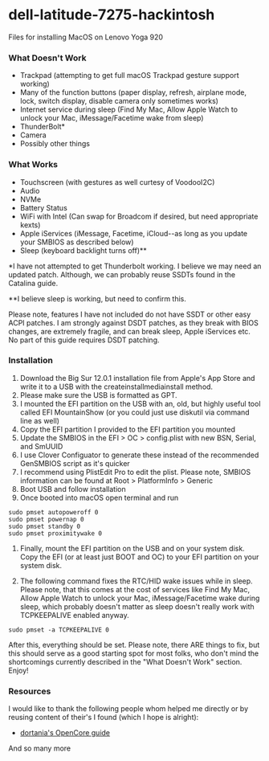 # dell-latitude-7275-hackintosh
Files for installing MacOS on Lenovo Yoga 920

### What Doesn't Work

* Trackpad (attempting to get full macOS Trackpad gesture support working)
* Many of the function buttons (paper display, refresh, airplane mode, lock, switch display, disable camera only sometimes works)
* Internet service during sleep (Find My Mac, Allow Apple Watch to unlock your Mac, iMessage/Facetime wake from sleep)
* ThunderBolt*
* Camera
* Possibly other things

### What Works

* Touchscreen (with gestures as well curtesy of VoodooI2C)
* Audio
* NVMe
* Battery Status
* WiFi with Intel (Can swap for Broadcom if desired, but need appropriate kexts)
* Apple iServices (iMessage, Facetime, iCloud--as long as you update your SMBIOS as described below)
* Sleep (keyboard backlight turns off)**

*I have not attempted to get Thunderbolt working. I believe we may need an updated patch. Although, we can probably reuse SSDTs found in the Catalina guide.

**I believe sleep is working, but need to confirm this.

Please note, features I have not included do not have SSDT or other easy ACPI patches. I am strongly against DSDT patches, as they break with BIOS changes, are extremely fragile, and can break sleep, Apple iServices etc. No part of this guide requires DSDT patching.

### Installation

1. Download the Big Sur 12.0.1 installation file from Apple's App Store and write it to a USB with the createinstallmediainstall method.
  1. Please make sure the USB is formatted as GPT.
1. I mounted the EFI partition on the USB with an, old, but highly useful tool called EFI MountainShow (or you could just use diskutil via command line as well)
1. Copy the EFI partition I provided to the EFI partition you mounted
1. Update the SMBIOS in the EFI > OC > config.plist with new BSN, Serial, and SmUUID
  1. I use Clover Configuator to generate these instead of the recommended GenSMBIOS script as it's quicker
  1. I recommend using PlistEdit Pro to edit the plist. Please note, SMBIOS information can be found at Root > PlatformInfo > Generic
1. Boot USB and follow installation
1. Once booted into macOS open terminal and run

```
sudo pmset autopoweroff 0
sudo pmset powernap 0
sudo pmset standby 0
sudo pmset proximitywake 0
```

1. Finally, mount the EFI partition on the USB and on your system disk. Copy the EFI (or at least just BOOT and OC) to your EFI partition on your system disk.

1. The following command fixes the RTC/HID wake issues while in sleep. Please note, that this comes at the cost of services like Find My Mac, Allow Apple Watch to unlock your Mac, iMessage/Facetime wake during sleep, which probably doesn't matter as sleep doesn't really work with TCPKEEPALIVE enabled anyway.

```
sudo pmset -a TCPKEEPALIVE 0
```

After this, everything should be set. Please note, there ARE things to fix, but this should serve as a good starting spot for most folks, who don't mind the shortcomings currently described in the "What Doesn't Work" section. Enjoy!

### Resources

I would like to thank the following people whom helped me directly or by reusing content of their's I found (which I hope is alright):

* [dortania's ​OpenCore guide](https://dortania.github.io/)

And so many more
